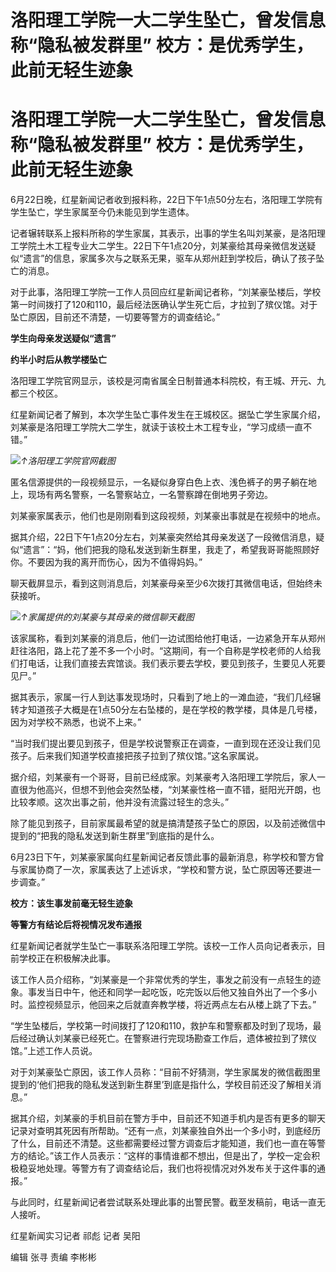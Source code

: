 # 洛阳理工学院一大二学生坠亡，曾发信息称“隐私被发群里” 校方：是优秀学生，此前无轻生迹象

# 洛阳理工学院一大二学生坠亡，曾发信息称“隐私被发群里” 校方：是优秀学生，此前无轻生迹象

6月22日晚，红星新闻记者收到报料称，22日下午1点50分左右，洛阳理工学院有学生坠亡，学生家属至今仍未能见到学生遗体。

记者辗转联系上报料所称的学生家属，其表示，出事的学生名叫刘某豪，是洛阳理工学院土木工程专业大二学生。22日下午1点20分，刘某豪给其母亲微信发送疑似“遗言”的信息，家属多次与之联系无果，驱车从郑州赶到学校后，确认了孩子坠亡的消息。

对于此事，洛阳理工学院一工作人员回应红星新闻记者称，“刘某豪坠楼后，学校第一时间拨打了120和110，最后经法医确认学生死亡后，才拉到了殡仪馆。对于坠亡原因，目前还不清楚，一切要等警方的调查结论。”

**学生向母亲发送疑似“遗言”**

**约半小时后从教学楼坠亡**

洛阳理工学院官网显示，该校是河南省属全日制普通本科院校，有王城、开元、九都三个校区。

红星新闻记者了解到，本次学生坠亡事件发生在王城校区。据坠亡学生家属介绍，刘某豪是洛阳理工学院大二学生，就读于该校土木工程专业，“学习成绩一直不错。”

![](https://inews.gtimg.com/om_bt/OQkteMfnXuTRVxs7HmFwotuvTBwBEKKVAH3gfGX8xBvYkAA/1000)_↑洛阳理工学院官网截图_

匿名信源提供的一段视频显示，一名疑似身穿白色上衣、浅色裤子的男子躺在地上，现场有两名警察，一名警察站立，一名警察蹲在倒地男子旁边。

刘某豪家属表示，他们也是刚刚看到这段视频，刘某豪出事就是在视频中的地点。

据其介绍，22日下午1点20分左右，刘某豪突然给其母亲发送了一段微信消息，疑似“遗言”：“妈，他们把我的隐私发送到新生群里，我走了，希望我哥哥能照顾好你。不要因为我的离开而伤心，因为不值得妈妈。”

聊天截屏显示，看到这则消息后，刘某豪母亲至少6次拨打其微信电话，但始终未获接听。

![](https://inews.gtimg.com/om_bt/OWD4xSQUJrrIsyI6AYXZUZbMTY7oZMfdNFbgOMf0Zz5GgAA/1000)_↑家属提供的刘某豪与其母亲的微信聊天截图_

该家属称，看到刘某豪的消息后，他们一边试图给他打电话，一边紧急开车从郑州赶往洛阳，路上花了差不多一个小时。“这期间，有一个自称是学校老师的人给我们打电话，让我们直接去宾馆谈。我们表示要去学校，要见到孩子，生要见人死要见尸。”

据其表示，家属一行人到达事发现场时，只看到了地上的一滩血迹，“我们几经辗转才知道孩子大概是在1点50分左右坠楼的，是在学校的教学楼，具体是几号楼，因为对学校不熟悉，也说不上来。”

“当时我们提出要见到孩子，但是学校说警察正在调查，一直到现在还没让我们见孩子。后来我们知道学校直接把孩子拉到了殡仪馆。”这名家属说。

据介绍，刘某豪有一个哥哥，目前已经成家。刘某豪考入洛阳理工学院后，家人一直很为他高兴，但想不到他会突然坠楼，“刘某豪性格一直不错，挺阳光开朗，也比较孝顺。这次出事之前，他并没有流露过轻生的念头。”

除了能见到孩子，目前家属最希望的就是搞清楚孩子坠亡的原因，以及前述微信中提到的“把我的隐私发送到新生群里”到底指的是什么。

6月23日下午，刘某豪家属向红星新闻记者反馈此事的最新消息，称学校和警方曾与家属协商了一次，家属表达了上述诉求，“学校和警方说，坠亡原因等还要进一步调查。”

**校方：该生事发前毫无轻生迹象**

**等警方有结论后将视情况发布通报**

红星新闻记者就学生坠亡一事联系洛阳理工学院。该校一工作人员向记者表示，目前学校正在积极解决此事。

该工作人员介绍称，“刘某豪是一个非常优秀的学生，事发之前没有一点轻生的迹象。事发当日中午，他还和同学一起吃饭，吃完饭以后他又独自外出了一个多小时。监控视频显示，他回来之后就直奔教学楼，将近两点左右从楼上跳了下去。”

“学生坠楼后，学校第一时间拨打了120和110，救护车和警察都及时到了现场，最后经过确认刘某豪已经死亡。在警察进行完现场勘查工作后，遗体被拉到了殡仪馆。”上述工作人员说。

对于刘某豪坠亡原因，该工作人员称：“目前不好猜测，学生家属发的微信截图里提到的‘他们把我的隐私发送到新生群里’到底是指什么，学校目前还没了解相关消息。”

据其介绍，刘某豪的手机目前在警方手中，目前还不知道手机内是否有更多的聊天记录对查明其死因有所帮助。“还有一点，刘某豪独自外出一个多小时，到底经历了什么，目前还不清楚。这些都需要经过警方调查后才能知道，我们也一直在等警方的结论。”该工作人员表示：“这样的事情谁都不想出，但是出了，学校一定会积极稳妥地处理。等警方有了调查结论后，我们也将视情况对外发布关于这件事的通报。”

与此同时，红星新闻记者尝试联系处理此事的出警民警。截至发稿前，电话一直无人接听。

红星新闻实习记者 祁彪 记者 吴阳

编辑 张寻 责编 李彬彬

